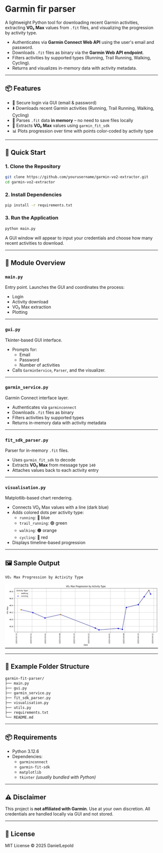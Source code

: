 # Garmin fir parser

A lightweight Python tool for downloading recent Garmin activities, extracting **VO₂ Max** values from `.fit` files, and visualizing the progression by activity type.
- Authenticates via **Garmin Connect Web API** using the user's email and password.
- Downloads `.fit` files as binary via the **Garmin Web API endpoint**.
- Filters activities by supported types (Running, Trail Running, Walking, Cycling).
- Returns and visualizes in-memory data with activity metadata.

---

## 📦 Features

- 🔐 Secure login via GUI (email & password)
- ⬇️ Downloads recent Garmin activities (Running, Trail Running, Walking, Cycling)
- 💾 Parses `.fit` data **in memory** – no need to save files locally
- 🧠 Extracts **VO₂ Max** values using `garmin_fit_sdk`
- 📊 Plots progression over time with points color-coded by activity type

---

## 🚀 Quick Start

### 1. Clone the Repository

```bash
git clone https://github.com/yourusername/garmin-vo2-extractor.git
cd garmin-vo2-extractor
```

### 2. Install Dependencies

```bash
pip install -r requirements.txt
```

### 3. Run the Application

```bash
python main.py
```

A GUI window will appear to input your credentials and choose how many recent activities to download.

---

## 🧩 Module Overview

### `main.py`

Entry point. Launches the GUI and coordinates the process:
- Login
- Activity download
- VO₂ Max extraction
- Plotting

---

### `gui.py`

Tkinter-based GUI interface.

- Prompts for:
  - Email
  - Password
  - Number of activities
- Calls `GarminService`, `Parser`, and the visualizer.

---

### `garmin_service.py`

Garmin Connect interface layer.

- Authenticates via `garminconnect`
- Downloads `.fit` files as binary
- Filters activities by supported types
- Returns in-memory data with activity metadata

---

### `fit_sdk_parser.py`

Parser for in-memory `.fit` files.

- Uses `garmin_fit_sdk` to decode
- Extracts **VO₂ Max** from message type `140`
- Attaches values back to each activity entry

---

### `visualisation.py`

Matplotlib-based chart rendering.

- Connects VO₂ Max values with a line (dark blue)
- Adds colored dots per activity type:
  - `running`: 🔵 blue
  - `trail_running`: 🟢 green
  - `walking`: 🟠 orange
  - `cycling`: 🔴 red
- Displays timeline-based progression

---

## 🖼 Sample Output

```
VO₂ Max Progression by Activity Type
```

![Sample Chart Placeholder](src/sample_result.png)


---

## 📁 Example Folder Structure

```
garmin-fit-parser/
├── main.py
├── gui.py
├── garmin_service.py
├── fit_sdk_parser.py
├── visualisation.py
├── utils.py
├── requirements.txt
└── README.md
```

---

## 📦 Requirements

- Python 3.12.6
- Dependencies:
  - `garminconnect`
  - `garmin-fit-sdk`
  - `matplotlib`
  - `tkinter` *(usually bundled with Python)*

---

## ⚠️ Disclaimer

This project is **not affiliated with Garmin**. Use at your own discretion. All credentials are handled locally via GUI and not stored.

---

## 📄 License

MIT License © 2025 DanielLepold

